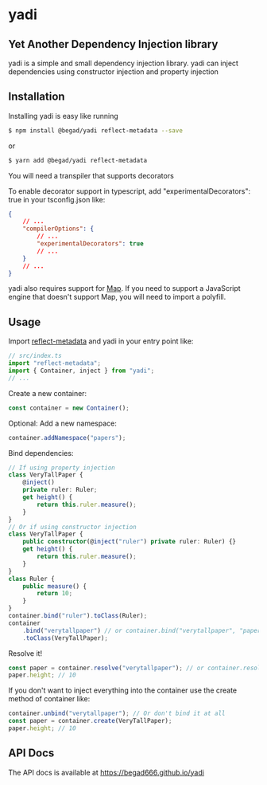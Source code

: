 # yadi

## Yet Another Dependency Injection library

yadi is a simple and small dependency injection library.
yadi can inject dependencies using constructor injection and property injection

## Installation

Installing yadi is easy like running

```bash
$ npm install @begad/yadi reflect-metadata --save
```

or

```bash
$ yarn add @begad/yadi reflect-metadata
```

You will need a transpiler that supports decorators

To enable decorator support in typescript, add "experimentalDecorators": true in your tsconfig.json like:

```json
{
	// ...
	"compilerOptions": {
		// ...
		"experimentalDecorators": true
		// ...
	}
	// ...
}
```

yadi also requires support for [Map](https://developer.mozilla.org/en/docs/Web/JavaScript/Reference/Global_Objects/Map). If you need to support a JavaScript engine that doesn't support Map, you will need to import a polyfill.

## Usage

Import [reflect-metadata](https://github.com/rbuckton/reflect-metadata) and yadi in your entry point like:

```ts
// src/index.ts
import "reflect-metadata";
import { Container, inject } from "yadi";
// ...
```

Create a new container:

```ts
const container = new Container();
```

Optional: Add a new namespace:

```ts
container.addNamespace("papers");
```

Bind dependencies:

```ts
// If using property injection
class VeryTallPaper {
	@inject()
	private ruler: Ruler;
	get height() {
		return this.ruler.measure();
	}
}
// Or if using constructor injection
class VeryTallPaper {
	public constructor(@inject("ruler") private ruler: Ruler) {}
	get height() {
		return this.ruler.measure();
	}
}
class Ruler {
	public measure() {
		return 10;
	}
}
container.bind("ruler").toClass(Ruler);
container
	.bind("verytallpaper") // or container.bind("verytallpaper", "papers") if using namespaces
	.toClass(VeryTallPaper);
```

Resolve it!

```ts
const paper = container.resolve("verytallpaper"); // or container.resolve("papers:verytallpaper") if using namespaces
paper.height; // 10
```

If you don't want to inject everything into the container use the create method of container like:

```ts
container.unbind("verytallpaper"); // Or don't bind it at all
const paper = container.create(VeryTallPaper);
paper.height; // 10
```

## API Docs

The API docs is available at https://begad666.github.io/yadi

